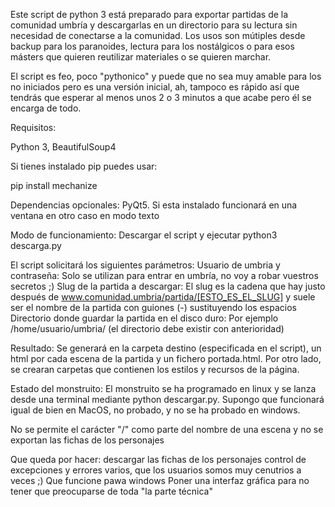 
Este script de python 3 está preparado para exportar partidas de la comunidad umbría y descargarlas en un directorio para su lectura sin necesidad de conectarse a la comunidad. Los usos son mútiples desde backup para los paranoides, lectura para los nostálgicos o para esos másters que quieren reutilizar materiales o se quieren marchar.

El script es feo, poco "pythonico" y puede que no sea muy amable para los no iniciados pero es una versión inicial, ah, tampoco es rápido así que tendrás que esperar al menos unos 2 o 3 minutos a que acabe pero él se encarga de todo.

Requisitos: 

Python 3, BeautifulSoup4

Si tienes instalado pip puedes usar:

pip install mechanize

Dependencias opcionales: PyQt5. Si esta instalado funcionará en una ventana en otro caso en modo texto

Modo de funcionamiento:
Descargar el script y ejecutar python3 descarga.py

El script solicitará los siguientes parámetros:
Usuario de umbria y contraseña:  Solo se utilizan para entrar en umbría, no voy a robar vuestros secretos ;)
Slug de la partida a descargar:  El slug es la cadena que hay justo después de www.comunidad.umbria/partida/[ESTO_ES_EL_SLUG] y suele ser el nombre de la partida con guiones (-) sustituyendo los espacios
Directorio donde guardar la partida en el disco duro: Por ejemplo /home/usuario/umbria/ (el directorio debe existir con anterioridad)

Resultado: 
Se generará en la carpeta destino (especificada en el script), un html por cada escena de la partida y un fichero portada.html. Por otro lado, se crearan carpetas que contienen los estilos y recursos de la página.


Estado del monstruito: 
El monstruito se ha programado en linux y se lanza desde una terminal mediante python descargar.py. Supongo que funcionará igual de bien en MacOS, no probado, y no se ha probado en windows.

No se permite el carácter "/" como parte del nombre de una escena y no se exportan las fichas de los personajes

Que queda por hacer:
descargar las fichas de los personajes
control de excepciones y errores varios, que los usuarios somos muy cenutrios a veces ;)
Que funcione pawa windows
Poner una interfaz gráfica para no tener que preocuparse de toda "la parte técnica"
